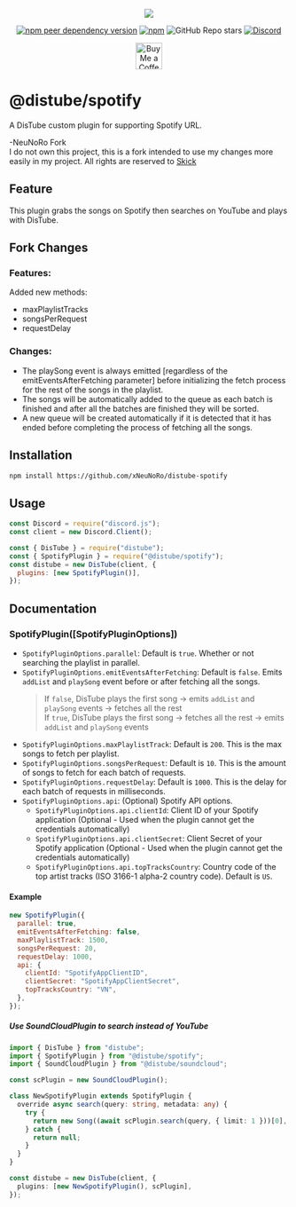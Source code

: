 <div align="center">
  <p>
    <a href="https://nodei.co/npm/@distube/spotify"><img src="https://nodei.co/npm/@distube/spotify.png?downloads=true&downloadRank=true&stars=true"></a>
  </p>
  <p>
    <a href="https://nodei.co/npm/distube"><img alt="npm peer dependency version" src="https://img.shields.io/npm/dependency-version/@distube/spotify/peer/distube?style=flat-square"></a>
    <a href="https://nodei.co/npm/distube"><img alt="npm" src="https://img.shields.io/npm/dt/@distube/spotify?logo=npm&style=flat-square"></a>
    <img alt="GitHub Repo stars" src="https://img.shields.io/github/stars/distubejs/spotify?logo=github&logoColor=white&style=flat-square">
    <a href="https://discord.gg/feaDd9h"><img alt="Discord" src="https://img.shields.io/discord/732254550689316914?logo=discord&logoColor=white&style=flat-square"></a>
  </p>
  <p>
    <a href='https://ko-fi.com/skick' target='_blank'><img height='48' src='https://storage.ko-fi.com/cdn/kofi3.png' alt='Buy Me a Coffee at ko-fi.com' /></a>
  </p>
</div>

# @distube/spotify

A DisTube custom plugin for supporting Spotify URL.

-NeuNoRo Fork  
I do not own this project, this is a fork intended to use my changes more easily in my project. All rights are reserved to [Skick](https://github.com/skick1234)

## Feature

This plugin grabs the songs on Spotify then searches on YouTube and plays with DisTube.

## Fork Changes

### Features:

Added new methods:  
- maxPlaylistTracks
- songsPerRequest
- requestDelay

### Changes:

- The playSong event is always emitted [regardless of the emitEventsAfterFetching parameter] before initializing the fetch process for the rest of the songs in the playlist.
- The songs will be automatically added to the queue as each batch is finished and after all the batches are finished they will be sorted.
- A new queue will be created automatically if it is detected that it has ended before completing the process of fetching all the songs.

## Installation

```sh
npm install https://github.com/xNeuNoRo/distube-spotify
```

## Usage

```js
const Discord = require("discord.js");
const client = new Discord.Client();

const { DisTube } = require("distube");
const { SpotifyPlugin } = require("@distube/spotify");
const distube = new DisTube(client, {
  plugins: [new SpotifyPlugin()],
});
```

## Documentation

### SpotifyPlugin([SpotifyPluginOptions])

- `SpotifyPluginOptions.parallel`: Default is `true`. Whether or not searching the playlist in parallel.
- `SpotifyPluginOptions.emitEventsAfterFetching`: Default is `false`. Emits `addList` and `playSong` event before or after fetching all the songs.
  > If `false`, DisTube plays the first song -> emits `addList` and `playSong` events -> fetches all the rest\
  > If `true`, DisTube plays the first song -> fetches all the rest -> emits `addList` and `playSong` events
- `SpotifyPluginOptions.maxPlaylistTrack`: Default is `200`. This is the max songs to fetch per playlist.
- `SpotifyPluginOptions.songsPerRequest`: Default is `10`. This is the amount of songs to fetch for each batch of requests.
- `SpotifyPluginOptions.requestDelay`: Default is `1000`. This is the delay for each batch of requests in milliseconds.
- `SpotifyPluginOptions.api`: (Optional) Spotify API options.
  - `SpotifyPluginOptions.api.clientId`: Client ID of your Spotify application (Optional - Used when the plugin cannot get the credentials automatically)
  - `SpotifyPluginOptions.api.clientSecret`: Client Secret of your Spotify application (Optional - Used when the plugin cannot get the credentials automatically)
  - `SpotifyPluginOptions.api.topTracksCountry`: Country code of the top artist tracks (ISO 3166-1 alpha-2 country code). Default is `US`.

#### Example

```js
new SpotifyPlugin({
  parallel: true,
  emitEventsAfterFetching: false,
  maxPlaylistTrack: 1500,
  songsPerRequest: 20,
  requestDelay: 1000,
  api: {
    clientId: "SpotifyAppClientID",
    clientSecret: "SpotifyAppClientSecret",
    topTracksCountry: "VN",
  },
});
```

##### Use SoundCloudPlugin to search instead of YouTube

```ts
import { DisTube } from "distube";
import { SpotifyPlugin } from "@distube/spotify";
import { SoundCloudPlugin } from "@distube/soundcloud";

const scPlugin = new SoundCloudPlugin();

class NewSpotifyPlugin extends SpotifyPlugin {
  override async search(query: string, metadata: any) {
    try {
      return new Song((await scPlugin.search(query, { limit: 1 }))[0], { metadata });
    } catch {
      return null;
    }
  }
}

const distube = new DisTube(client, {
  plugins: [new NewSpotifyPlugin(), scPlugin],
});
```
